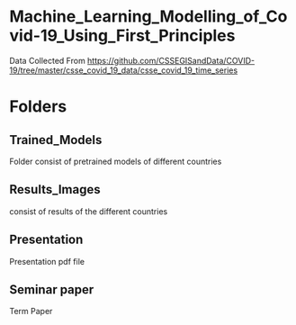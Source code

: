 # Machine_Learning_Modelling_of_Covid-19_Using_First_Principles
 Data Collected From
 https://github.com/CSSEGISandData/COVID-19/tree/master/csse_covid_19_data/csse_covid_19_time_series
# Folders
## Trained_Models
Folder consist of pretrained models of different countries
## Results_Images
consist of results of the different countries
## Presentation
Presentation pdf file
## Seminar paper
Term Paper 
